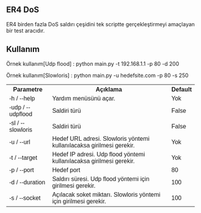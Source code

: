 <html>
  <head>
<style>
table {
  font-family: arial, sans-serif;
  border-collapse: collapse;
  width: 100%;
}

td, th {
  border: 1px solid #dddddd;
  text-align: left;
  padding: 8px;
}

tr:nth-child(even) {
  background-color: #dddddd;
}
</style>
  </head>
  <body>
  <h2>ER4 DoS</h2>
  <p>ER4 birden fazla DoS saldırı çeşidini tek scriptte gerçekleştirmeyi amaçlayan bir test aracıdır.</p>
  <h2>Kullanım</h2>
    <p>Örnek kullanım[Udp flood] : python main.py -t 192.168.1.1 -p 80 -d 200</p>
    <p>Örnek kullanım[Slowloris] : python main.py -u hedefsite.com -p 80 -s 250</p>
    <table>
  <tr>
    <th>Parametre</th>
    <th>Açıklama</th>
    <th>Default</th>
  </tr>
  <tr>
    <td>-h / --help</td>
    <td>Yardım menüsünü açar.</td>
    <td>Yok</td>
  </tr>
    <tr>
    <td>-udp / --udpflood</td>
    <td>Saldiri türü</td>
    <td>False</td>
  </tr>
  <tr>
    <td>-sl / --slowloris</td>
    <td>Saldiri türü</td>
    <td>False</td>
  </tr>
  <tr>
    <td>-u / --url</td>
    <td>Hedef URL adresi. Slowloris yöntemi kullanılacaksa girilmesi gerekir.</td>
    <td>Yok</td>
  </tr>
  <tr>
    <td>-t / --target</td>
    <td>Hedef IP adresi. Udp flood yöntemi kullanılacaksa girilmesi gerekir.</td>
    <td>Yok</td>
  </tr>
  <tr>
    <td>-p / --port</td>
    <td>Hedef port</td>
    <td>80</td>
  </tr>
  <tr>
    <td>-d / --duration</td>
    <td>Saldırı süresi. Udp flood yöntemi için girilmesi gerekir.</td>
    <td>100</td>
  </tr>
  <tr>
    <td>-s / --socket</td>
    <td>Açılacak soket miktarı. Slowloris yöntemi için girilmesi gerekir.</td>
    <td>100</td>
  </tr>
</table>
    </body>
</html>
